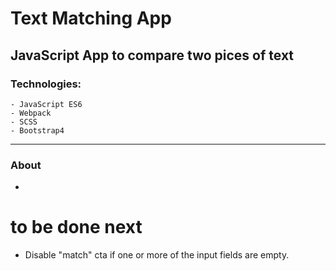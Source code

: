 # Text Matching App
## JavaScript App to compare two pices of text

### Technologies:
    - JavaScript ES6
    - Webpack
    - SCSS
    - Bootstrap4

----
### About
* 



# to be done next
* Disable "match" cta if one or more of the input fields are empty.